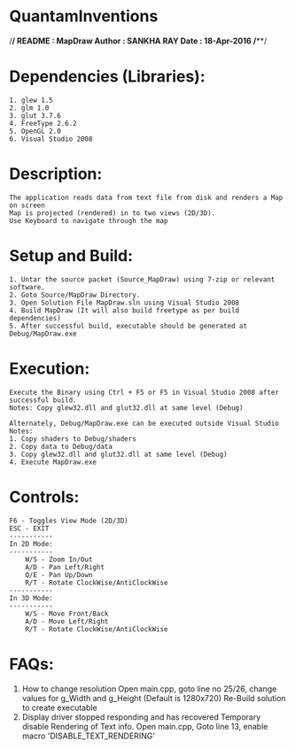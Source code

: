# QuantamInventions

/******************************************************/
    README : MapDraw
    Author : SANKHA RAY
    Date   : 18-Apr-2016
/********************************************************/

Dependencies (Libraries):
========================
    1. glew 1.5
    2. glm 1.0
    3. glut 3.7.6
    4. FreeType 2.6.2
    5. OpenGL 2.0
    6. Visual Studio 2008

Description:
=============
    The application reads data from text file from disk and renders a Map on screen
    Map is projected (rendered) in to two views (2D/3D).
    Use Keyboard to navigate through the map

Setup and Build:
=================
    1. Untar the source packet (Source_MapDraw) using 7-zip or relevant software.
    2. Goto Source/MapDraw Directory.
    3. Open Solution File MapDraw.sln using Visual Studio 2008
    4. Build MapDraw (It will also build freetype as per build dependencies)
    5. After successful build, executable should be generated at Debug/MapDraw.exe

Execution:
=========
    Execute the Binary using Ctrl + F5 or F5 in Visual Studio 2008 after successful build.
    Notes: Copy glew32.dll and glut32.dll at same level (Debug)

    Alternately, Debug/MapDraw.exe can be executed outside Visual Studio
    Notes:
    1. Copy shaders to Debug/shaders
    2. Copy data to Debug/data
    3. Copy glew32.dll and glut32.dll at same level (Debug)
    4. Execute MapDraw.exe

Controls:
=========
    F6 - Toggles View Mode (2D/3D)
    ESC - EXIT
    -----------
    In 2D Mode:
    -----------
        W/S - Zoom In/Out
        A/D - Pan Left/Right
        Q/E - Pan Up/Down
        R/T - Rotate ClockWise/AntiClockWise
    -----------
    In 3D Mode:
    -----------
        W/S - Move Front/Back
        A/D - Move Left/Right
        R/T - Rotate ClockWise/AntiClockWise
        
FAQs:
=====
1. How to change resolution
    Open main.cpp, goto line no 25/26, change values for g_Width and g_Height (Default is 1280x720)
    Re-Build solution to create executable
2. Display driver stopped responding and has recovered
    Temporary disable Rendering of Text info.
    Open main.cpp, Goto line 13, enable macro 'DISABLE_TEXT_RENDERING'
